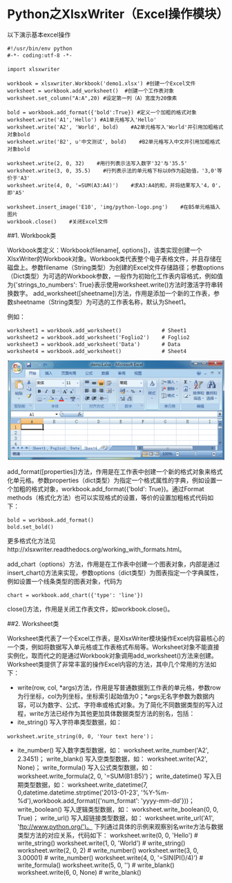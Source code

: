 # Python之XlsxWriter（Excel操作模块）


以下演示基本excel操作

```
#!/usr/bin/env python
#-*- coding:utf-8 -*-

import xlsxwriter

workbook = xlsxwriter.Workbook('demo1.xlsx') #创建一个Excel文件
worksheet = workbook.add_worksheet()  #创建一个工作表对象
worksheet.set_column("A:A",20) #设定第一列（A）宽度为20像素

bold = workbook.add_format({'bold':True}) #定义一个加粗的格式对象
worksheet.write('A1','Hello') #A1单元格写入'Hello'
worksheet.write('A2', 'World', bold)    #A2单元格写入'World'并引用加粗格式对象bold
worksheet.write('B2', u'中文测试', bold)    #B2单元格写入中文并引用加粗格式对象bold

worksheet.write(2, 0, 32)    #用行列表示法写入数字'32'与'35.5'
worksheet.write(3, 0, 35.5)    #行列表示法的单元格下标以0作为起始值，'3,0'等价于'A3'
worksheet.write(4, 0, '=SUM(A3:A4)')    #求A3:A4的和，并将结果写入'4，0'，即'A5'

worksheet.insert_image('E10', 'img/python-logo.png')    #在B5单元格插入图片
workbook.close()    #关闭Excel文件
```

##1. Workbook类

Workbook类定义：Workbook(filename[, options])，该类实现创建一个XlsxWriter的Workbook对象。Workbook类代表整个电子表格文件，并且存储在磁盘上。参数filename（String类型）为创建的Excel文件存储路径；参数options（Dict类型）为可选的Workbook参数，一般作为初始化工作表内容格式，例如值为{'strings_to_numbers': True}表示使用worksheet.write()方法时激活字符串转换数字。
add_worksheet([sheetname])方法，作用是添加一个新的工作表，参数sheetname（String类型）为可选的工作表名称，默认为Sheet1。

例如：

``` 
worksheet1 = workbook.add_worksheet()             # Sheet1
worksheet2 = workbook.add_worksheet('Foglio2')    # Foglio2
worksheet3 = workbook.add_worksheet('Data')       # Data
worksheet4 = workbook.add_worksheet()             # Sheet4

```
![](worksheet.png)

add_format([properties])方法，作用是在工作表中创建一个新的格式对象来格式化单元格。参数properties（dict类型）为指定一个格式属性的字典，例如设置一个加粗的格式对象，workbook.add_format({'bold': True})。通过Format methods（格式化方法）也可以实现格式的设置，等价的设置加粗格式代码如下：

```
bold = workbook.add_format()
bold.set_bold()
```
更多格式化方法见http://xlsxwriter.readthedocs.org/working_with_formats.html。

add_chart（options）方法，作用是在工作表中创建一个图表对象，内部是通过insert_chart()方法来实现，参数options（dict类型）为图表指定一个字典属性，例如设置一个线条类型的图表对象，代码为

```
chart = workbook.add_chart({'type': 'line'})

```

close()方法，作用是关闭工作表文件，如workbook.close()。


##2. Worksheet类

Worksheet类代表了一个Excel工作表，是XlsxWriter模块操作Excel内容最核心的一个类，例如将数据写入单元格或工作表格式布局等。Worksheet对象不能直接实例化，取而代之的是通过Workbook对象调用add_worksheet()方法来创建。Worksheet类提供了非常丰富的操作Excel内容的方法，其中几个常用的方法如下：


* write(row, col, *args)方法，作用是写普通数据到工作表的单元格，参数row为行坐标，col为列坐标，坐标索引起始值为0；*args无名字参数为数据内容，可以为数字、公式、字符串或格式对象。为了简化不同数据类型的写入过程，write方法已经作为其他更加具体数据类型方法的别名，包括：
* ite_string()    写入字符串类型数据，如：

```worksheet.write_string(0, 0, 'Your text here')；```

* ite_number()    写入数字类型数据，如：
worksheet.write_number('A2', 2.3451)；
write_blank()    写入空类型数据，如：
worksheet.write('A2', None)；
write_formula()    写入公式类型数据，如：
worksheet.write_formula(2, 0, '=SUM(B1:B5)')；
write_datetime()    写入日期类型数据，如：
worksheet.write_datetime(7, 0,datetime.datetime.strptime('2013-01-23', '%Y-%m-%d'),workbook.add_format({'num_format': 'yyyy-mm-dd'}))；
write_boolean()    写入逻辑类型数据，如：
worksheet.write_boolean(0, 0, True)；
write_url()    写入超链接类型数据，如：
worksheet.write_url('A1', 'ftp://www.python.org/')。
下列通过具体的示例来观察别名write方法与数据类型方法的对应关系，代码如下：
worksheet.write(0, 0, 'Hello')          # write_string()
worksheet.write(1, 0, 'World')          # write_string()
worksheet.write(2, 0, 2)                # write_number()
worksheet.write(3, 0, 3.00001)          # write_number()
worksheet.write(4, 0, '=SIN(PI()/4)')   # write_formula()
worksheet.write(5, 0, '')               # write_blank()
worksheet.write(6, 0, None)             # write_blank()